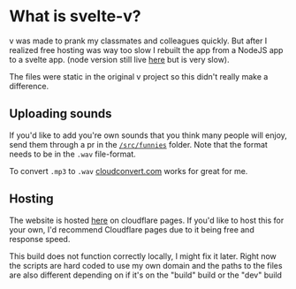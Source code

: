 # What is svelte-v?

v was made to prank my classmates and colleagues quickly. But after I realized free hosting was way too slow I rebuilt the app from a NodeJS app to a svelte app. (node version still live [here](https://v-2unu.onrender.com/) but is very slow).

The files were static in the original v project so this didn't really make a difference.

## Uploading sounds

If you'd like to add you're own sounds that you think many people will enjoy, send them through a pr in the [`/src/funnies`](https://github.com/TheLudde235/svelte-v/tree/master/src/funnies) folder. Note that the format needs to be in the `.wav` file-format.

To convert `.mp3` to `.wav` [cloudconvert.com](https://cloudconvert.com/mp3-to-wav) works for great for me.

## Hosting

The website is hosted [here](https://v.theludde235.se/) on cloudflare pages.
If you'd like to host this for your own, I'd recommend Cloudflare pages due to it being free and response speed.

This build does not function correctly locally, I might fix it later.
Right now the scripts are hard coded to use my own domain and the paths to the files are also different depending on if it's on the "build" build or the "dev" build
